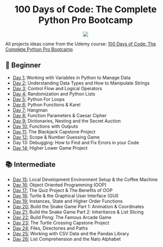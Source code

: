 <h1 align="center">100 Days of Code: The Complete Python Pro Bootcamp</h1>

<p align="center">
  <img src="https://github.com/jolynutella/100-days-of-Python-and-Docker/assets/49729426/40de58d5-1e80-441e-8773-a0d3d045ff24">
</p>

All projects ideas come from the Udemy course: [100 Days of Code: The Complete Python Pro Bootcamp](https://www.udemy.com/course/100-days-of-code/)

## 🔰 Beginner 
- [Day 1:](https://github.com/jolynutella/100-days-of-Python-and-Docker/tree/main/Day01) Working with Variables in Python to Manage Data
- [Day 2:](https://github.com/jolynutella/100-days-of-Python-and-Docker/tree/main/Day02) Understanding Data Types and How to Manipulate Strings
- [Day 3:](https://github.com/jolynutella/100-days-of-Python-and-Docker/tree/main/Day03) Control Flow and Logical Operators
- [Day 4:](https://github.com/jolynutella/100-days-of-Python-and-Docker/tree/main/Day04) Randomization and Python Lists
- [Day 5:](https://github.com/jolynutella/100-days-of-Python-and-Docker/tree/main/Day05) Python For Loops
- [Day 6:](https://github.com/jolynutella/100-days-of-Python-and-Docker/tree/main/Day06) Python Functions & Karel
- [Day 7:](https://github.com/jolynutella/100-days-of-Python-and-Docker/tree/main/Day07) Hangman
- [Day 8:](https://github.com/jolynutella/100-days-of-Python-and-Docker/tree/main/Day08) Function Parameters & Caesar Cipher
- [Day 9:](https://github.com/jolynutella/100-days-of-Python-and-Docker/tree/main/Day09) Dictionaries, Nesting and the Secret Auction
- [Day 10:](https://github.com/jolynutella/100-days-of-Python-and-Docker/tree/main/Day10) Functions with Outputs
- [Day 11:](https://github.com/jolynutella/100-days-of-Python-and-Docker/tree/main/Day11) The Blackjack Capstone Project
- [Day 12:](https://github.com/jolynutella/100-days-of-Python-and-Docker/tree/main/Day12) Scope & Number Guessing Game
- Day 13: Debugging: How to Find and Fix Errors in your Code
- [Day 14:](https://github.com/jolynutella/100-days-of-Python-and-Docker/tree/main/Day14) Higher Lower Game Project
## 📚 Intermediate
- [Day 15:](https://github.com/jolynutella/100-days-of-Python-and-Docker/tree/main/Day15) Local Development Environment Setup & the Coffee Machine
- [Day 16:](https://github.com/jolynutella/100-days-of-Python-and-Docker/tree/main/Day16) Object Oriented Programming (OOP)
- [Day 17:](https://github.com/jolynutella/100-days-of-Python-and-Docker/tree/main/Day17) The Quiz Project & The Benefits of OOP
- [Day 18:](https://github.com/jolynutella/100-days-of-Python-and-Docker/tree/main/Day18) Turtle & the Graphical User Interface (GUI)
- [Day 19:](https://github.com/jolynutella/100-days-of-Python-and-Docker/tree/main/Day19) Instances, State and Higher Order Functions
- [Day 20:](https://github.com/jolynutella/100-days-of-Python-and-Docker/tree/main/Day20) Build the Snake Game Part 1: Animation & Coordinates
- [Day 21:](https://github.com/jolynutella/100-days-of-Python-and-Docker/tree/main/Day21) Build the Snake Game Part 2: Inheritance & List Slicing
- [Day 22:](https://github.com/jolynutella/100-days-of-Python-and-Docker/tree/main/Day22) Build Pong: The Famous Arcade Game
- [Day 23:](https://github.com/jolynutella/100-days-of-Python-and-Docker/tree/main/Day23) The Turtle Crossing Capstone Project
- [Day 24:](https://github.com/jolynutella/100-days-of-Python-and-Docker/tree/main/Day24) Files, Directories and Paths
- [Day 25:](https://github.com/jolynutella/100-days-of-Python-and-Docker/tree/main/Day25) Working with CSV Data and the Pandas Library
- [Day 26:](https://github.com/jolynutella/100-days-of-Python-and-Docker/tree/main/Day26) List Comprehension and the Nato Alphabet